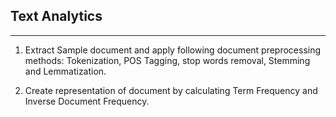 ## Text Analytics
---

1. Extract Sample document and apply following document preprocessing methods:
Tokenization, POS Tagging, stop words removal, Stemming and Lemmatization.


2. Create representation of document by calculating Term Frequency and Inverse Document 
Frequency.
